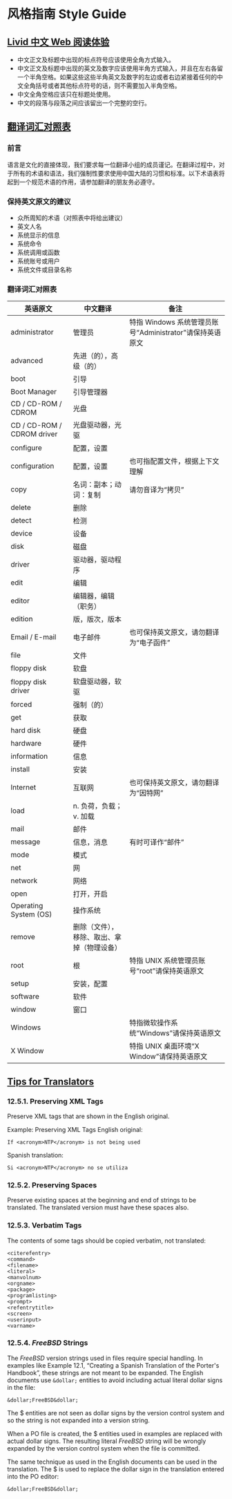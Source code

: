 # 风格指南 Style Guide

## [Livid 中文 Web 阅读体验](https://web.archive.org/web/20120513134359/http://www.livid.cn/doc_view.php?doc_id=5332)

- 中文正文及标题中出现的标点符号应该使用全角方式输入。
- 中文正文及标题中出现的英文及数字应该使用半角方式输入，并且在左右各留一个半角空格。如果这些这些半角英文及数字的左边或者右边紧接着任何的中文全角括号或者其他标点符号的话，则不需要加入半角空格。
- 中文全角空格应该只在标题处使用。
- 中文的段落与段落之间应该留出一个完整的空行。

## [翻译词汇对照表](https://web.archive.org/web/20110707050306/http://www.freebsd.org.cn/cndocs/words.html)

### 前言

语言是文化的直接体现，我们要求每一位翻译小组的成员谨记。在翻译过程中，对于所有的术语和语法，我们强制性要求使用中国大陆的习惯和标准。以下术语表将起到一个规范术语的作用，请参加翻译的朋友务必遵守。

### 保持英文原文的建议

- 众所周知的术语（对照表中将给出建议）
- 英文人名
- 系统显示的信息
- 系统命令
- 系统调用或函数
- 系统账号或用户
- 系统文件或目录名称

### 翻译词汇对照表

| 英语原文 | 中文翻译 | 备注 |
|-|-|-|
| administrator | 管理员 | 特指 Windows 系统管理员账号“Administrator”请保持英语原文 |
| advanced | 先进（的），高级（的）||
| boot | 引导 ||
| Boot Manager | 引导管理器 ||
| CD / CD-ROM / CDROM | 光盘 ||
| CD / CD-ROM / CDROM driver | 光盘驱动器，光驱 ||
| configure | 配置，设置 ||
| configuration | 配置，设置 | 也可指配置文件，根据上下文理解 |
| copy | 名词：副本；动词：复制 | 请勿音译为“拷贝” |
| delete | 删除 ||
| detect | 检测 ||
| device | 设备 ||
| disk | 磁盘 ||
| driver | 驱动器，驱动程序 ||
| edit | 编辑 ||
| editor | 编辑器，编辑（职务）||
| edition | 版，版次，版本 ||
| Email / E-mail | 电子邮件 | 也可保持英文原文，请勿翻译为“电子函件” |
| file | 文件 ||
| floppy disk | 软盘 ||
| floppy disk driver | 软盘驱动器，软驱 ||
| forced | 强制（的）||
| get | 获取 ||
| hard disk | 硬盘 ||
| hardware | 硬件 ||
| information | 信息 ||
| install | 安装 ||
| Internet | 互联网 | 也可保持英文原文，请勿翻译为“因特网” |
| load | n. 负荷，负载；v. 加载 ||
| mail | 邮件 ||
| message | 信息，消息 | 有时可译作“邮件” |
| mode | 模式 ||
| net | 网 ||
| network | 网络 ||
| open | 打开，开启 ||
| Operating System (OS) | 操作系统 ||
| remove | 删除（文件），移除、取出、拿掉（物理设备）||
| root | 根 | 特指 UNIX 系统管理员账号“root”请保持英语原文 ||
| setup | 安装，配置 ||
| software | 软件 ||
| window | 窗口 ||
| Windows || 特指微软操作系统“Windows”请保持英语原文 |
| X Window || 特指 UNIX 桌面环境“X Window”请保持英语原文 |

## [Tips for Translators](https://www.freebsd.org/doc/en_US.ISO8859-1/books/fdp-primer/po-translations-tips.html)

### 12.5.1. Preserving XML Tags
Preserve XML tags that are shown in the English original.

Example: Preserving XML Tags
English original:
```
If <acronym>NTP</acronym> is not being used
```
Spanish translation:
```
Si <acronym>NTP</acronym> no se utiliza
```

### 12.5.2. Preserving Spaces
Preserve existing spaces at the beginning and end of strings to be translated. The translated version must have these spaces also.

### 12.5.3. Verbatim Tags
The contents of some tags should be copied verbatim, not translated:

```
<citerefentry>
<command>
<filename>
<literal>
<manvolnum>
<orgname>
<package>
<programlisting>
<prompt>
<refentrytitle>
<screen>
<userinput>
<varname>
```

### 12.5.4. $FreeBSD$ Strings
The $FreeBSD$ version strings used in files require special handling. In examples like Example 12.1, “Creating a Spanish Translation of the Porter's Handbook”, these strings are not meant to be expanded. The English documents use `&dollar;` entities to avoid including actual literal dollar signs in the file:
```
&dollar;FreeBSD&dollar;
```
The &dollar; entities are not seen as dollar signs by the version control system and so the string is not expanded into a version string.

When a PO file is created, the &dollar; entities used in examples are replaced with actual dollar signs. The resulting literal $FreeBSD$ string will be wrongly expanded by the version control system when the file is committed.

The same technique as used in the English documents can be used in the translation. The &dollar; is used to replace the dollar sign in the translation entered into the PO editor:
```
&dollar;FreeBSD&dollar;
```
